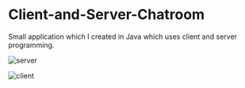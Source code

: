 # Client-and-Server-Chatroom
Small application which I created in Java which uses client and server programming.

![server](https://user-images.githubusercontent.com/22614053/32179226-c64d427c-bd86-11e7-9ddb-096ee16b9719.png)

![client](https://user-images.githubusercontent.com/22614053/32179227-c66e6196-bd86-11e7-95b1-f72ff845b4a9.png)
